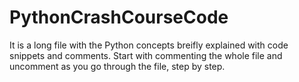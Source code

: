 # PythonCrashCourseCode
It is a long file with the Python concepts breifly explained with code snippets and comments. 
Start with commenting the whole file and uncomment as you go through the file, step by step.
